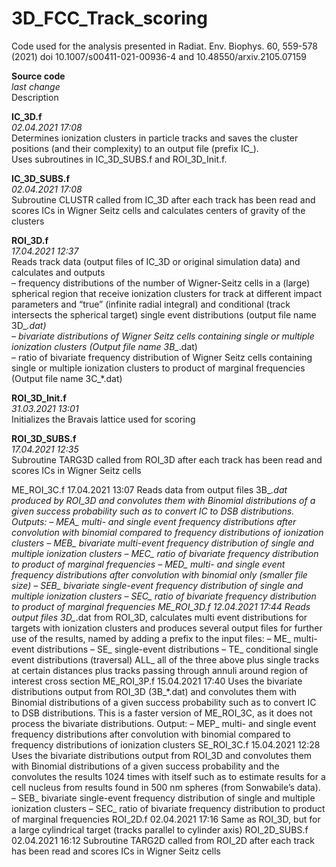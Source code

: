 # 3D_FCC_Track_scoring
Code used for the analysis presented in Radiat. Env. Biophys. 60, 559-578 (2021) doi 10.1007/s00411-021-00936-4 and 10.48550/arxiv.2105.07159

**Source code**  
*last change*  
Description  

**IC_3D.f**  
*02.04.2021 17:08*  
Determines ionization clusters in particle tracks and saves the cluster positions (and their complexity) to an output file (prefix IC_).  
Uses subroutines in IC_3D_SUBS.f and ROI_3D_Init.f.   

**IC_3D_SUBS.f**  
*02.04.2021 17:08*   
Subroutine CLUSTR called from IC_3D after each track has been read and scores ICs in Wigner Seitz cells and calculates centers of gravity of the clusters 
 
**ROI_3D.f**	 
*17.04.2021 12:37*  
Reads track data (output files of IC_3D or original simulation data) and calculates and outputs   
–	frequency distributions of the number of Wigner-Seitz cells in a (large) spherical region that receive ionization clusters for track at different impact parameters and “true” (infinite radial integral) and conditional (track intersects the spherical target) single event distributions  (output file name 3D_*.dat)  
–	bivariate distributions of Wigner Seitz cells containing single or multiple ionization clusters (Output file name 3B_*.dat)  
–	ratio of bivariate frequency distribution of Wigner Seitz cells containing single or multiple ionization clusters to product of marginal frequencies (Output file name 3C_*.dat)    

**ROI_3D_Init.f** 	 
*31.03.2021 13:01*  
Initializes the Bravais lattice used for scoring  

**ROI_3D_SUBS.f**  
*17.04.2021 12:35*  
Subroutine TARG3D called from ROI_3D after each track has been read and scores ICs in Wigner Seitz cells 

ME_ROI_3C.f	17.04.2021 13:07	Reads data from output files 3B_*.dat produced by ROI_3D and convolutes them with Binomial distributions of a given success probability such as to convert IC to DSB distributions. Outputs:
–	MEA_ multi- and single event frequency distributions after convolution with binomial compared to frequency distributions of ionization clusters
–	MEB_ bivariate multi-event frequency distribution of single and multiple ionization clusters
–	MEC_ ratio of bivariate frequency distribution to product of marginal frequencies
–	MED_ multi- and single event frequency distributions after convolution with binomial only (smaller file size)
–	SEB_ bivariate single-event frequency distribution of single and multiple ionization clusters
–	SEC_ ratio of bivariate frequency distribution to product of marginal frequencies
ME_ROI_3D.f	12.04.2021 17:44	Reads output files 3D_*.dat from ROI_3D, calculates multi event distributions for targets with ionization clusters and produces several output files for further use of the results, named by adding a prefix to the input files:
–	ME_ multi-event distributions
–	SE_ single-event distributions
–	TE_ conditional single event distributions (traversal)
ALL_ all of the three above plus single tracks at certain distances plus tracks passing through annuli around region of interest cross section
ME_ROI_3P.f	15.04.2021 17:40	Uses the bivariate distributions output from ROI_3D (3B_*.dat) and convolutes them with Binomial distributions of a given success probability such as to convert IC to DSB distributions.
This is a faster version of ME_ROI_3C, as it does not process the bivariate distributions.
Output:
–	MEP_ multi- and single event frequency distributions after convolution with binomial compared to frequency distributions of ionization clusters
SE_ROI_3C.f	15.04.2021 12:28	Uses the bivariate distributions output from ROI_3D and convolutes them with Binomial distributions of a given success probability and the convolutes the results 1024 times with itself such as to estimate results for a cell nucleus from results found in 500 nm spheres (from Sonwabile’s data).
–	SEB_ bivariate single-event frequency distribution of single and multiple ionization clusters
–	SEC_ ratio of bivariate frequency distribution to product of marginal frequencies
ROI_2D.f	02.04.2021 17:16	Same as ROI_3D, but for a large cylindrical target (tracks parallel to cylinder axis)
ROI_2D_SUBS.f	02.04.2021 16:12	Subroutine TARG2D called from ROI_2D after each track has been read and scores ICs in Wigner Seitz cells
